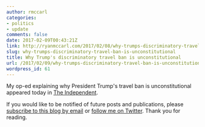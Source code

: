 ```yaml
---
author: rmccarl
categories:
- politics
- update
comments: false
date: 2017-02-09T00:43:21Z
link: http://ryanmccarl.com/2017/02/08/why-trumps-discriminatory-travel-ban-is-unconstitutional/
slug: why-trumps-discriminatory-travel-ban-is-unconstitutional
title: Why Trump's discriminatory travel ban is unconstitutional
url: /2017/02/09/why-trumps-discriminatory-travel-ban-is-unconstitutional/
wordpress_id: 61
---
```


My op-ed explaining why President Trump's travel ban is unconstitutional appeared today in [The Independent](http://www.independent.co.uk/voices/donald-trump-muslim-travel-ban-first-amendment-unconstitutional-a7568431.html).

If you would like to be notified of future posts and publications, please [subscribe to this blog by email](https://feedburner.google.com/fb/a/mailverify?uri=ryanmccarl) or [follow me on Twitter](http://twitter.com/ryanmccarl). Thank you for reading.
